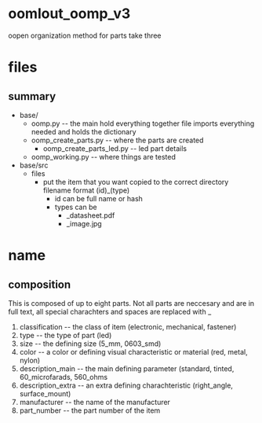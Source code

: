 # oomlout_oomp_v3
oopen organization method for parts take three

# files

## summary

* base/
  * oomp.py -- the main hold everything together file imports everything needed and holds the dictionary
  * oomp_create_parts.py -- where the parts are created 
    * oomp_create_parts_led.py -- led part details
  * oomp_working.py -- where things are tested
* base/src
  * files
    * put the item that you want copied to the correct directory filename format (id)_(type)
      * id can be full name or hash
      * types can be
        * _datasheet.pdf
        * _image.jpg

# name

## composition

This is composed of up to eight parts. Not all parts are neccesary and are in full text, all special charachters and spaces are replaced with _

1. classification -- the class of item (electronic, mechanical, fastener)
1. type -- the type of part (led)
2. size -- the defining size (5_mm, 0603_smd)
3. color -- a color or defining visual characteristic or material (red, metal, nylon)
4. description_main -- the main defining parameter (standard, tinted, 60_microfarads, 560_ohms
5. description_extra -- an extra defining charachteristic (right_angle, surface_mount)
6. manufacturer -- the name of the manufacturer
7. part_number -- the part number of the item



